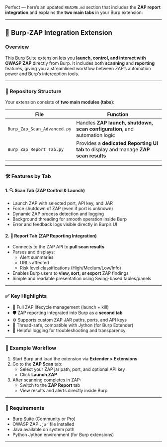 Perfect — here’s an updated `README.md` section that includes the **ZAP report integration** and explains the **two main tabs** in your Burp extension:

---

## 🧩 Burp-ZAP Integration Extension

### Overview

This Burp Suite extension lets you **launch, control, and interact with OWASP ZAP** directly from Burp. It includes both **scanning** and **reporting** features, giving you a streamlined workflow between ZAP’s automation power and Burp’s interception tools.

---

### 📁 Repository Structure

Your extension consists of **two main modules (tabs)**:

| File | Function |
|------|----------|
| `Burp_Zap_Scan_Advanced.py` | Handles **ZAP launch, shutdown, scan configuration**, and automation logic |
| `Burp_Zap_Report_Tab.py` | Provides a **dedicated Reporting UI tab** to display and manage **ZAP scan results** |

---

### 🛠 Features by Tab

#### 1. 🔍 **Scan Tab (ZAP Control & Launch)**
- Launch ZAP with selected port, API key, and JAR
- Force shutdown of ZAP (even if port is unknown)
- Dynamic ZAP process detection and logging
- Background threading for smooth operation inside Burp
- Error and feedback logs visible directly in Burp’s UI

#### 2. 📄 **Report Tab (ZAP Reporting Integration)**
- Connects to the ZAP API to **pull scan results**
- Parses and displays:
  - Alert summaries
  - URLs affected
  - Risk level classifications (High/Medium/Low/Info)
- Enables Burp users to **view, sort, or export** ZAP findings
- Simple and readable presentation using Swing-based tables/panels

---

### ✅ Key Highlights

- 🧪 Full ZAP lifecycle management (launch + kill)
- 🛡️ ZAP reporting integrated into Burp as a **second tab**
- ⚙️ Supports custom ZAP JAR paths, ports, and API keys
- 🔌 Thread-safe, compatible with Jython (for Burp Extender)
- 💬 Helpful logging for troubleshooting and transparency

---

### 🧪 Example Workflow

1. Start Burp and load the extension via **Extender > Extensions**
2. Go to the **ZAP Scan** tab:
   - Select your ZAP jar path, port, and optional API key
   - Click **Launch ZAP**
3. After scanning completes in ZAP:
   - Switch to the **ZAP Report** tab
   - View results and alerts directly inside Burp

---

### 🧰 Requirements

- Burp Suite (Community or Pro)
- OWASP ZAP `.jar` file installed
- Java available on system path
- Python Jython environment (for Burp extensions)

---

